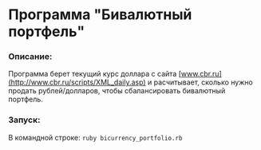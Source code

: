 # Программа "Бивалютный портфель"

### Описание:
Программа берет текущий курс доллара с сайта [www.cbr.ru](http://www.cbr.ru/scripts/XML_daily.asp) и расчитывает, сколько нужно продать рублей/долларов, чтобы сбалансировать бивалютный портфель.

### Запуск:
В командной строке: `ruby bicurrency_portfolio.rb`
